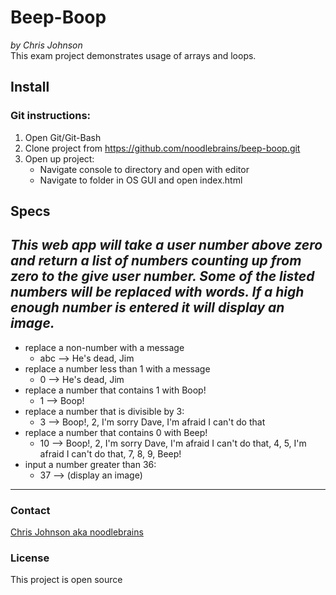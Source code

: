 # Beep-Boop
_by Chris Johnson_  
This exam project demonstrates usage of arrays and loops.
## Install
### Git instructions:
1. Open Git/Git-Bash
2. Clone project from https://github.com/noodlebrains/beep-boop.git
3. Open up project:
    * Navigate console to directory and open with editor
    * Navigate to folder in OS GUI and open index.html
## Specs
_This web app will take a user number above zero and return a list of numbers counting up from zero to the give user number. Some of the listed numbers will be replaced with words. If a high enough number is entered it will display an image._
---
* replace a non-number with a message
    * abc --> He's dead, Jim
* replace a number less than 1 with a message
    * 0 --> He's dead, Jim
* replace a number that contains 1 with Boop!
    * 1 --> Boop!  
* replace a number that is divisible by 3:
    * 3 --> Boop!, 2, I'm sorry Dave, I'm afraid I can't do that
* replace a number that contains 0 with Beep!
    * 10 --> Boop!, 2, I'm sorry Dave, I'm afraid I can't do that, 4, 5, I'm afraid I can't do that, 7, 8, 9, Beep!
* input a number greater than 36:
    * 37 --> (display an image)
---
### Contact
[Chris Johnson aka noodlebrains](https://github.com/noodlebrains)
### License
This project is open source
